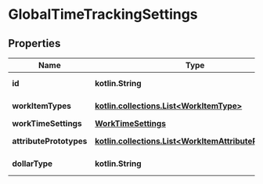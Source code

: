 
# GlobalTimeTrackingSettings

## Properties
Name | Type | Description | Notes
------------ | ------------- | ------------- | -------------
**id** | **kotlin.String** |  |  [optional] [readonly]
**workItemTypes** | [**kotlin.collections.List&lt;WorkItemType&gt;**](WorkItemType.md) |  |  [optional] [readonly]
**workTimeSettings** | [**WorkTimeSettings**](WorkTimeSettings.md) |  |  [optional]
**attributePrototypes** | [**kotlin.collections.List&lt;WorkItemAttributePrototype&gt;**](WorkItemAttributePrototype.md) |  |  [optional] [readonly]
**dollarType** | **kotlin.String** |  |  [optional] [readonly]



